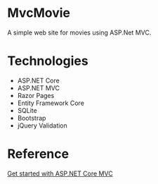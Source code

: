 # MvcMovie  

A simple web site for movies using ASP.Net MVC.

# Technologies

- ASP.NET Core
- ASP.NET MVC
- Razor Pages
- Entity Framework Core
- SQLite
- Bootstrap
- jQuery Validation

# Reference

[Get started with ASP.NET Core MVC](https://docs.microsoft.com/en-us/aspnet/core/tutorials/first-mvc-app/start-mvc?view=aspnetcore-6.0&tabs=visual-studio-code)